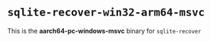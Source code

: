 # `sqlite-recover-win32-arm64-msvc`

This is the **aarch64-pc-windows-msvc** binary for `sqlite-recover`
